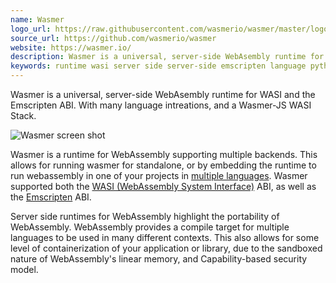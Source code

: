 ```yaml
---
name: Wasmer
logo_url: https://raw.githubusercontent.com/wasmerio/wasmer/master/logo.png
source_url: https://github.com/wasmerio/wasmer
website: https://wasmer.io/
description: Wasmer is a universal, server-side WebAsembly runtime for WASI and the Emscripten ABI. With many language intreations, and a Wasmer-JS WASI Stack.
keywords: runtime wasi server side server-side emscripten language python c# rust c c++ go golang ruby php postgres javascript js .net r swift containers docker container containerization
---
```


Wasmer is a universal, server-side WebAsembly runtime for WASI and the Emscripten ABI. With many language intreations, and a Wasmer-JS WASI Stack.

![Wasmer screen shot](https://miro.medium.com/max/1040/1*c58ywE9rgt6SbuMnwS6EwQ.gif)

Wasmer is a runtime for WebAssembly supporting multiple backends. This allows for running wasmer for standalone, or by embedding the runtime to run webassembly in one of your projects in [multiple languages](https://github.com/wasmerio/wasmer#languages). Wasmer supported both the [WASI (WebAssembly System Interface)](https://hacks.mozilla.org/2019/03/standardizing-wasi-a-webassembly-system-interface/) ABI, as well as the [Emscripten](https://medium.com/@syrusakbary/running-nginx-with-webassembly-6353c02c08ac) ABI.

Server side runtimes for WebAssembly highlight the portability of WebAssembly. WebAssembly provides a compile target for multiple languages to be used in many different contexts. This also allows for some level of containerization of your application or library, due to the sandboxed nature of WebAssembly's linear memory, and Capability-based security model.
